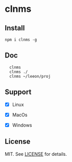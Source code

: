 # clnms

## Install
`npm i clnms -g`

## Doc

``` shell
  clnms
  clnms ./
  clnms ~/leeon/proj
```

## Support
- [x] Linux
- [x] MacOs
- [x] Windows


## License
MIT. See [LICENSE](./LICENSE.md) for details.